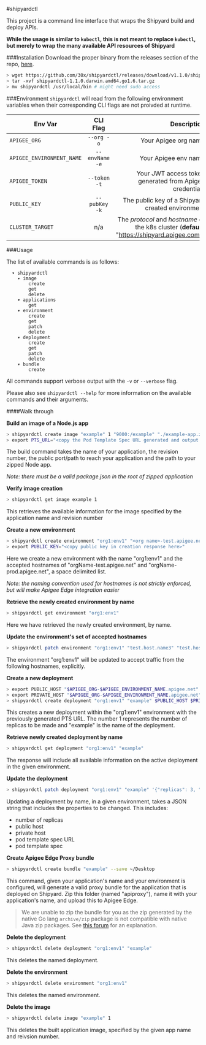 #shipyardctl

This project is a command line interface that wraps the Shipyard build and deploy APIs.

**While the usage is similar to `kubectl`, this is not meant to replace `kubectl`, but merely to wrap the many available API resources of Shipyard**

###Installation
Download the proper binary from the releases section of the repo, [here](https://github.com/30x/shipyardctl/releases).

```sh
> wget https://github.com/30x/shipyardctl/releases/download/v1.1.0/shipyardctl-1.1.0.darwin.amd64.go1.6.tar.gz
> tar -xvf shipyardctl-1.1.0.darwin.amd64.go1.6.tar.gz
> mv shipyardctl /usr/local/bin # might need sudo access
```

###Environment
`shipyardctl` will read from the following environment variables when their corresponding CLI flags are not proivded at runtime.

| Env Var | CLI Flag | Description |
| ------- |:--------:| -----------:|
|`APIGEE_ORG`|`--org -o`| Your Apigee org name|
|`APIGEE_ENVIRONMENT_NAME`|`--envName -e`| Your Apigee env name|
|`APIGEE_TOKEN` |`--token -t`|Your JWT access token generated from Apigee credentials|
|`PUBLIC_KEY`|`--pubKey -k`|The public key of a Shipyard created environment|
|`CLUSTER_TARGET`| n/a |The _protocol_ and _hostname_ of the k8s cluster (**default:** "https://shipyard.apigee.com")|

###Usage

The list of available commands is as follows:
```
  ▾ shipyardctl
    ▾ image
        create
        get
        delete
    ▾ applications
        get
    ▾ environment
        create
        get
        patch
        delete
    ▾ deployment
        create
        get
        patch
        delete
    ▾ bundle
        create
```

All commands support verbose output with the `-v` or `--verbose` flag.

Please also see `shipyardctl --help` for more information on the available commands and their arguments.

####Walk through

**Build an image of a Node.js app**
```sh
> shipyardctl create image "example" 1 "9000:/example" "./example-app.zip"
> export PTS_URL="<copy the Pod Template Spec URL generated and output by the build image command>"
```
The build command takes the name of your application, the revision number, the public port/path to reach your application
and the path to your zipped Node app.

_Note: there must be a valid package.json in the root of zipped application_

**Verify image creation**
```sh
> shipyardctl get image example 1
```
This retrieves the available information for the image specified by the application name and revision number

**Create a new environment**
```sh
> shipyardctl create environment "org1:env1" "<org name>-test.apigee.net" "<org name>-prod.apigee.net"
> export PUBLIC_KEY="<copy public key in creation response here>"
```
Here we create a new environment with the name "org1:env1" and the accepted hostnames of "orgName-test.apigee.net"
and "orgName-prod.apigee.net", a space delimited list.

_Note: the naming convention used for hostnames is not strictly enforced, but will make Apigee Edge integration easier_

**Retrieve the newly created environment by name**
```sh
> shipyardctl get environment "org1:env1"
```
Here we have retrieved the newly created environment, by name.

**Update the environment's set of accepted hostnames**
```sh
> shipyardctl patch environment "org1:env1" "test.host.name3" "test.host.name4"
```
The environment "org1:env1" will be updated to accept traffic from the following hostnames, explicitly.

**Create a new deployment**
```sh
> export PUBLIC_HOST "$APIGEE_ORG-$APIGEE_ENVIRONMENT_NAME.apigee.net"
> export PRIVATE_HOST "$APIGEE_ORG-$APIGEE_ENVIRONMENT_NAME.apigee.net"
> shipyardctl create deployment "org1:env1" "example" $PUBLIC_HOST $PRIVATE_HOST 1 $PTS_URL --env "NAME1=VALUE1" -e "NAME2=VALUE2"
```
This creates a new deployment within the "org1:env1" environment with the previously generated PTS URL. The number 1 represents the number
of replicas to be made and "example" is the name of the deployment.

**Retrieve newly created deployment by name**
```sh
> shipyardctl get deployment "org1:env1" "example"
```
The response will include all available information on the active deployment in the given environment.

**Update the deployment**
```sh
> shipyardctl patch deployment "org1:env1" "example" '{"replicas": 3, "publicHosts": "replacement.host.name"}'
```
Updating a deployment by name, in a given environment, takes a JSON string that includes the properties to be changed.
This includes:
- number of replicas
- public host
- private host
- pod template spec URL
- pod template spec

**Create Apigee Edge Proxy bundle**
```sh
> shipyardctl create bundle "example" --save ~/Desktop
```
This command, given your application's name and your environment is configured, will generate a valid proxy bundle for
the application that is deployed on Shipyard. Zip this folder (named "apiproxy"), name it with your application's name, and
upload this to Apigee Edge.

> We are unable to zip the bundle for you as the zip generated by the native Go lang `archive/zip` package is not compatible
> with native Java zip packages. See [this forum](http://webmail.dev411.com/p/gg/golang-nuts/155g3s6g53/go-nuts-re-zip-files-created-with-archive-zip-arent-recognised-as-zip-files-by-java-util-zip) for an explanation.

**Delete the deployment**
```sh
> shipyardctl delete deployment "org1:env1" "example"
```
This deletes the named deployment.

**Delete the environment**
```sh
> shipyardctl delete environment "org1:env1"
```
This deletes the named environment.

**Delete the image**
```sh
> shipyardctl delete image "example" 1
```
This deletes the built application image, specified by the given app name and reivsion number.
